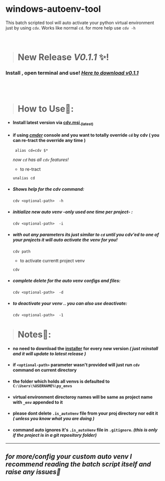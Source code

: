 # windows-autoenv-tool
This batch scripted tool will auto activate your python virtual environment just by using `cdv`. Works like normal `cd`. for more help use `cdv -h`

<br>

> # New Release _V0.1.1_ ✨!
### Install , open terminal and use!  [_Here to download v0.1.1_](https://github.com/orsnaro/windows-autoenv-tool/releases/tag/V0.1.1)



<br>
<br>

> # How to Use🚀:

* #### Install latest version via [cdv.msi <sub>(latest)</sub> ](https://github.com/orsnaro/windows-autoenv-tool/releases/latest/download/cdv.msi)

* #### if using [***cmder***](https://cmder.app/) console and you want to totally override `cd` by cdv ( you can re-tract the override any time )
   ```batch
	alias cd=cdv $*
  ```
   _now `cd` has all `cdv` features!_
  
  * to re-tract
  ```batch
  unalias cd
  ```

* ##### Shows help for the cdv command:
   ```batch
   cdv <optional-path>  -h
   ```
* #####  initialize new auto venv -_only used one time per project_- :
  ```batch
  cdv <optional-path>  -i
  ```

* ##### with out any parameters its just similar to `cd` until you cdv'ed to one of your projects it will auto activate the venv for you!
   ```batch
   cdv path  
   ```          
	* to activate currentt project venv
	```batch
	cdv 
	```

* ##### complete delete  for the auto venv configs and files:
   ```batch
   cdv <optional-path>  -d
   ```

* ##### to deactivate your venv .. you can also use deactivate:
  ```batch
  cdv <optional-path>  -1
  ```


> # Notes📝:
 * #### no need to download the [installer](https://github.com/orsnaro/windows-autoenv-tool/releases/latest) for every new version _( just reinstall and it will update to latest release )_
 * #### if `<optional-path>` parameter wasn't provided will just run `cdv` command on current directory
* #### the folder which holds all venvs is defaulted to `C:\Users\%USERNAME%\py_envs`
* #### virtual environment directoroy names will be same as project name with `_env` appended to it
*  #### please dont delete `.is_autoVenv` file from your proj directory nor edit it _( unless you know what you are doing )_
*  #### command auto ignores it's `.is_autoVenv` file in `.gitignore`. _(this is only if the project is in a git repository folder)_

---
 ##  _for more/config your custom auto venv I recommend reading the batch script itself and raise any issues💙_
